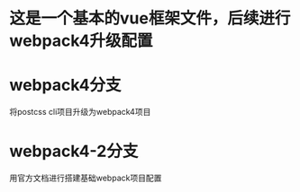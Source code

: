# 这是一个基本的vue框架文件，后续进行webpack4升级配置

# webpack4分支
  将postcss cli项目升级为webpack4项目

# webpack4-2分支
  用官方文档进行搭建基础webpack项目配置